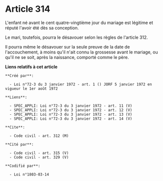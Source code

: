 # Article 314

L'enfant né avant le cent quatre-vingtième jour du mariage est légitime et réputé l'avoir été dès sa conception.

Le mari, toutefois, pourra le désavouer selon les règles de l'article 312.

Il pourra même le désavouer sur la seule preuve de la date de l'accouchement, à moins qu'il n'ait connu la grossesse avant le
mariage, ou qu'il ne se soit, après la naissance, comporté comme le père.

**Liens relatifs à cet article**

	**Créé par**:

	  - Loi n°72-3 du 3 janvier 1972 - art. 1 () JORF 5 janvier 1972 en vigueur le 1er août 1972

	**Liens**:

	  - SPEC_APPLI: Loi n°72-3 du 3 janvier 1972 - art. 11 (V)
	  - SPEC_APPLI: Loi n°72-3 du 3 janvier 1972 - art. 12 (V)
	  - SPEC_APPLI: Loi n°72-3 du 3 janvier 1972 - art. 13 (V)
	  - SPEC_APPLI: Loi n°72-3 du 3 janvier 1972 - art. 14 (V)

	**Cite**:

	  - Code civil - art. 312 (M)

	**Cité par**:

	  - Code civil - art. 315 (V)
	  - Code civil - art. 329 (V)

	**Codifié par**:

	  - Loi n°1803-03-14
